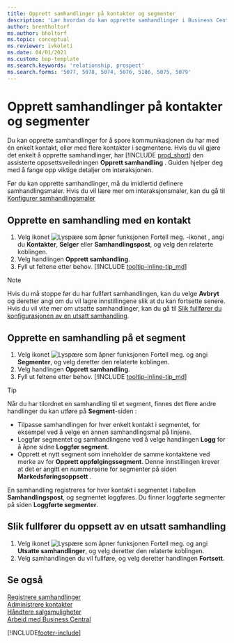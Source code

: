 ```yaml
---
title: Opprett samhandlinger på kontakter og segmenter
description: 'Lær hvordan du kan opprette samhandlinger i Business Central for kommunikasjon du har med kontaktene og segmentene, for eksempel direktereklame.'
author: brentholtorf
ms.author: bholtorf
ms.topic: conceptual
ms.reviewer: ivkoleti
ms.date: 04/01/2021
ms.custom: bap-template
ms.search.keywords: 'relationship, prospect'
ms.search.forms: '5077, 5078, 5074, 5076, 5186, 5075, 5079'
---
```

# <a name="create-interactions-on-contacts-and-segments"></a>Opprett samhandlinger på kontakter og segmenter

Du kan opprette samhandlinger for å spore kommunikasjonen du har med én enkelt kontakt, eller med flere kontakter i segmentene. Hvis du vil gjøre det enkelt å opprette samhandlinger, har [!INCLUDE [prod_short](includes/prod_short.md)] den assisterte oppsettsveiledningen **Opprett samhandling** . Guiden hjelper deg med å fange opp viktige detaljer om interaksjonen.

Før du kan opprette samhandlinger, må du imidlertid definere samhandlingsmaler. Hvis du vil lære mer om interaksjonsmaler, kan du gå til [Konfigurer samhandlingsmaler](marketing-interactions.md)

## <a name="to-create-an-interaction-with-a-contact"></a>Opprette en samhandling med en kontakt

1. Velg ikonet ![Lyspære som åpner funksjonen Fortell meg.](media/ui-search/search_small.png "Fortell hva du vil gjøre") -ikonet , angi du **Kontakter**, **Selger** eller **Samhandlingspost**, og velg den relaterte koblingen.
2. Velg handlingen **Opprett samhandling**.
3. Fyll ut feltene etter behov. [!INCLUDE [tooltip-inline-tip_md](includes/tooltip-inline-tip_md.md)]

> [!NOTE]  
> Hvis du må stoppe før du har fullført samhandlingen, kan du velge **Avbryt** og deretter angi om du vil lagre innstillingene slik at du kan fortsette senere. Hvis du vil vite mer om utsatte samhandlinger, kan du gå til [Slik fullfører du konfigurasjonen av en utsatt samhandling](#to-finish-setting-up-a-postponed-interaction).

## <a name="to-create-an-interaction-on-a-segment"></a>Opprette en samhandling på et segment

1. Velg ikonet ![Lyspære som åpner funksjonen Fortell meg.](media/ui-search/search_small.png "Fortell hva du vil gjøre") og angi **Segmenter**, og velg deretter den relaterte koblingen.
2. Velg handlingen **Opprett samhandling**.
3. Fyll ut feltene etter behov. [!INCLUDE [tooltip-inline-tip_md](includes/tooltip-inline-tip_md.md)]

> [!TIP]
> Når du har tilordnet en samhandling til et segment, finnes det flere andre handlinger du kan utføre på **Segment**-siden :
>
> * Tilpasse samhandlingen for hver enkelt kontakt i segmentet, for eksempel ved å velge en annen samhandlingsmal på linjene.  
>* Loggfør segmentet og samhandlingene ved å velge handlingen **Logg** for å åpne sidne **Loggfør segment**.
> * Opprett et nytt segment som inneholder de samme kontaktene ved merke av for **Opprett oppfølgingssegment**. Denne innstillingen krever at det er angitt en nummerserie for segmenter på siden **Markedsføringsoppsett** .

En samhandling registreres for hver kontakt i segmentet i tabellen **Samhandlingspost**, og segmentet loggføres. Du finner loggførte segmenter på siden **Loggførte segmenter**.

## <a name="to-finish-setting-up-a-postponed-interaction"></a>Slik fullfører du oppsett av en utsatt samhandling

1. Velg ikonet ![Lyspære som åpner funksjonen Fortell meg.](media/ui-search/search_small.png "Fortell hva du vil gjøre") og angi **Utsatte samhandlinger**, og velg deretter den relaterte koblingen.
2. Velg samhandlingen du vil fullføre, og velg deretter handlingen **Fortsett**.

## <a name="see-also"></a>Se også

[Registrere samhandlinger](marketing-interactions.md)  
[Administrere kontakter](marketing-contacts.md)  
[Håndtere salgsmuligheter](marketing-manage-sales-opportunities.md)  
[Arbeid med Business Central](ui-work-product.md)

[!INCLUDE[footer-include](includes/footer-banner.md)]
